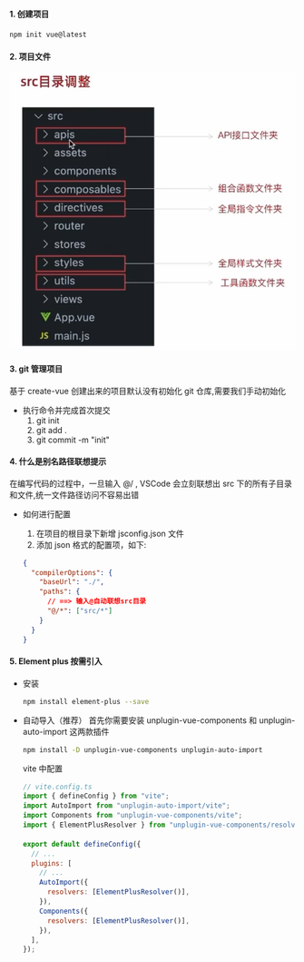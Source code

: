 #### 1. 创建项目

```sh
npm init vue@latest
```

#### 2. 项目文件

![1](.\image\1.png)

#### 3. git 管理项目

基于 create-vue 创建出来的项目默认没有初始化 git 仓库,需要我们手动初始化

- 执行命令并完成首次提交
  1. git init
  2. git add .
  3. git commit -m "init"

#### 4. 什么是别名路径联想提示

在编写代码的过程中，一旦输入 @/ , VSCode 会立刻联想出 src 下的所有子目录和文件,统一文件路径访问不容易出错

- 如何进行配置

  1. 在项目的根目录下新增 jsconfig.json 文件
  2. 添加 json 格式的配置项，如下:

  ```json
  {
    "compilerOptions": {
      "baseUrl": "./",
      "paths": {
        // ==> 输入@自动联想src目录
        "@/*": ["src/*"]
      }
    }
  }
  ```

#### 5. Element plus 按需引入

- 安装

  ```sh
  npm install element-plus --save
  ```

- 自动导入（推荐）
  首先你需要安装 unplugin-vue-components 和 unplugin-auto-import 这两款插件

  ```sh
  npm install -D unplugin-vue-components unplugin-auto-import
  ```

  vite 中配置

  ```js
  // vite.config.ts
  import { defineConfig } from "vite";
  import AutoImport from "unplugin-auto-import/vite";
  import Components from "unplugin-vue-components/vite";
  import { ElementPlusResolver } from "unplugin-vue-components/resolvers";

  export default defineConfig({
    // ...
    plugins: [
      // ...
      AutoImport({
        resolvers: [ElementPlusResolver()],
      }),
      Components({
        resolvers: [ElementPlusResolver()],
      }),
    ],
  });
  ```
